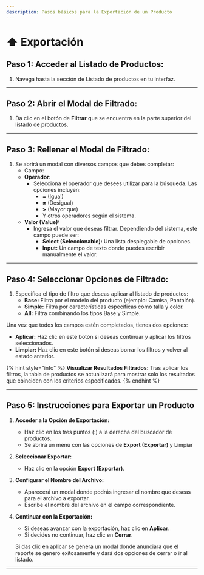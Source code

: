 ```yaml
---
description: Pasos básicos para la Exportación de un Producto
---
```


# ⬆️ Exportación

## **Paso 1: Acceder al Listado de Productos:**

1. Navega hasta la sección de Listado de productos en tu interfaz.

***

## **Paso 2: Abrir el Modal de Filtrado:**

1. Da clic en el botón de **Filtrar** que se encuentra en la parte superior del listado de productos.

***

## **Paso 3: Rellenar el Modal de Filtrado:**

1. Se abrirá un modal con diversos campos que debes completar:
   * Campo:
   * **Operador:**
     * Selecciona el operador que desees utilizar para la búsqueda. Las opciones incluyen:
       * **=** (Igual)
       * **≠** (Desigual)
       * **>** (Mayor que)
       * Y otros operadores según el sistema.
   * **Valor (Value):**
     * Ingresa el valor que deseas filtrar. Dependiendo del sistema, este campo puede ser:
       * **Select (Seleccionable):** Una lista desplegable de opciones.
       * **Input:** Un campo de texto donde puedes escribir manualmente el valor.

***

## **Paso 4: Seleccionar Opciones de Filtrado:**

1. Especifica el tipo de filtro que deseas aplicar al listado de productos:
   * **Base:** Filtra por el modelo del producto (ejemplo: Camisa, Pantalón).
   * **Simple:** Filtra por características específicas como talla y color.
   * **All:** Filtra combinando los tipos Base y Simple.

Una vez que todos los campos estén completados, tienes dos opciones:

* **Aplicar:** Haz clic en este botón si deseas continuar y aplicar los filtros seleccionados.
* **Limpiar:** Haz clic en este botón si deseas borrar los filtros y volver al estado anterior.

{% hint style="info" %}
**Visualizar Resultados Filtrados:** Tras aplicar los filtros, la tabla de productos se actualizará para mostrar solo los resultados que coinciden con los criterios especificados. &#x20;
{% endhint %}

***

## Paso 5: Instrucciones para Exportar un Producto

1. **Acceder a la Opción de Exportación:**
   * Haz clic en los tres puntos (:) a la derecha del buscador de productos.
   * Se abrirá un menú con las opciones de **Export (Exportar)** y Limpiar
2. **Seleccionar Exportar:**
   * Haz clic en la opción **Export (Exportar)**.
3. **Configurar el Nombre del Archivo:**
   * Aparecerá un modal donde podrás ingresar el nombre que deseas para el archivo a exportar.
   * Escribe el nombre del archivo en el campo correspondiente.
4.  **Continuar con la Exportación:**

    * Si deseas avanzar con la exportación, haz clic en **Aplicar**.
    * Si decides no continuar, haz clic en **Cerrar**.

    Si das clic en aplicar se genera un modal donde anunciara que el reporte se genero exitosamente y dará dos opciones de cerrar o ir al listado.

***
